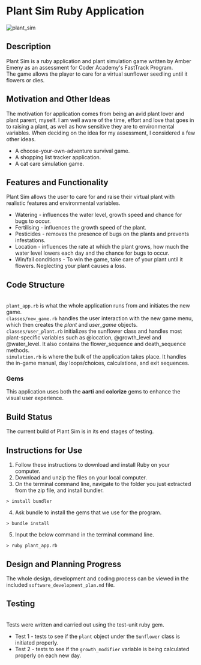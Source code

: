 # Plant Sim Ruby Application
![plant_sim](https://github.com/amberemeny/terminal_assignment/blob/master/images/plant_sim.gif?raw=true)
## Description
Plant Sim is a ruby application and plant simulation game written by Amber Emeny as an assessment for Coder Academy's FastTrack Program.
<br> The game allows the player to care for a virtual sunflower seedling until it flowers or dies. 

## Motivation and Other Ideas
The motivation for application comes from being an avid plant lover and plant parent, myself. I am well aware of the time, effort and love that goes in to raising a plant, as well as how sensitive they are to environmental variables. 
When deciding on the idea for my assessment, I considered a few other ideas.
- A choose-your-own-adventure survival game.
- A shopping list tracker application.
- A cat care simulation game.

## Features and Functionality
Plant Sim allows the user to care for and raise their virtual plant with realistic features and environmental variables.
+ Watering - influences the water level, growth speed and chance for bugs to occur.
+ Fertilising - influences the growth speed of the plant.
+ Pesticides - removes the presence of bugs on the plants and prevents infestations.
+ Location - influences the rate at which the plant grows, how much the water level lowers each day and the chance for bugs to occur.
+ Win/fail conditions - To win the game, take care of your plant until it flowers. Neglecting your plant causes a loss.
## Code Structure
<br> `plant_app.rb` is what the whole application runs from and initiates the new game.
<br> `classes/new_game.rb` handles the user interaction with the new game menu, which then creates the *plant* and *user_game* objects.
<br>`classes/user_plant.rb` initializes the sunflower class and handles most plant-specific variables such as @location, @growth_level and @water_level. It also contains the flower_sequence and death_sequence methods.
<br> `simulation.rb` is where the bulk of the application takes place. It handles the in-game manual, day loops/choices, calculations, and exit sequences.
### Gems
This application uses both the __aarti__ and __colorize__ gems to enhance the visual user experience.
## Build Status
The current build of Plant Sim is in its end stages of testing.
## Instructions for Use
1. Follow these instructions to download and install Ruby on your computer.
2. Download and unzip the files on your local computer.
3. On the terminal command line, navigate to the folder you just extracted from the zip file, and install bundler.
```
> install bundler
```
4. Ask bundle to install the gems that we use for the program.
```
> bundle install
```
5. Input the below command in the terminal command line.
```
> ruby plant_app.rb
```

## Design and Planning Progress
 The whole design, development and coding process can be viewed in the included `software_development_plan.md` file.
## Testing
<br> Tests were written and carried out using the test-unit ruby gem. 
+ Test 1 - tests to see if the `plant` object under the `Sunflower` class is initiated properly.
+ Test 2 - tests to see if the `growth_modifier` variable is being calculated properly on each new day.
